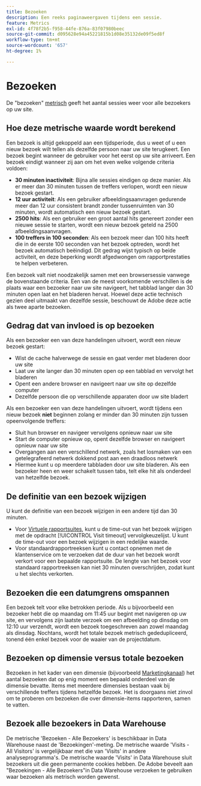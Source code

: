 ```yaml
---
title: Bezoeken
description: Een reeks paginaweergaven tijdens een sessie.
feature: Metrics
exl-id: 4f78f2b5-f958-44fe-876a-83f07980beec
source-git-commit: d095628e94a45221815b1d08e35132de09f5ed8f
workflow-type: tm+mt
source-wordcount: '657'
ht-degree: 1%

---
```


# Bezoeken

De &quot;bezoeken&quot; [metrisch](overview.md) geeft het aantal sessies weer voor alle bezoekers op uw site.

## Hoe deze metrische waarde wordt berekend

Een bezoek is altijd gekoppeld aan een tijdsperiode, dus u weet of u een nieuw bezoek wilt tellen als dezelfde persoon naar uw site terugkeert. Een bezoek begint wanneer de gebruiker voor het eerst op uw site arriveert. Een bezoek eindigt wanneer zij aan om het even welke volgende criteria voldoen:

* **30 minuten inactiviteit**: Bijna alle sessies eindigen op deze manier. Als er meer dan 30 minuten tussen de treffers verlopen, wordt een nieuw bezoek gestart.
* **12 uur activiteit**: Als een gebruiker afbeeldingsaanvragen gedurende meer dan 12 uur consistent brandt zonder tussenruimten van 30 minuten, wordt automatisch een nieuw bezoek gestart.
* **2500 hits**: Als een gebruiker een groot aantal hits genereert zonder een nieuwe sessie te starten, wordt een nieuw bezoek geteld na 2500 afbeeldingsaanvragen.
* **100 treffers in 100 seconden**: Als een bezoek meer dan 100 hits heeft die in de eerste 100 seconden van het bezoek optreden, wordt het bezoek automatisch beëindigd. Dit gedrag wijst typisch op beide activiteit, en deze beperking wordt afgedwongen om rapportprestaties te helpen verbeteren.

Een bezoek valt niet noodzakelijk samen met een browsersessie vanwege de bovenstaande criteria. Een van de meest voorkomende verschillen is de plaats waar een bezoeker naar uw site navigeert, het tabblad langer dan 30 minuten open laat en het bladeren hervat. Hoewel deze actie technisch gezien deel uitmaakt van dezelfde sessie, beschouwt de Adobe deze actie als twee aparte bezoeken.

## Gedrag dat van invloed is op bezoeken

Als een bezoeker een van deze handelingen uitvoert, wordt een nieuw bezoek gestart:

* Wist de cache halverwege de sessie en gaat verder met bladeren door uw site
* Laat uw site langer dan 30 minuten open op een tabblad en vervolgt het bladeren
* Opent een andere browser en navigeert naar uw site op dezelfde computer
* Dezelfde persoon die op verschillende apparaten door uw site bladert

Als een bezoeker een van deze handelingen uitvoert, wordt tijdens een nieuw bezoek **niet** beginnen zolang er minder dan 30 minuten zijn tussen opeenvolgende treffers:

* Sluit hun browser en navigeer vervolgens opnieuw naar uw site
* Start de computer opnieuw op, opent dezelfde browser en navigeert opnieuw naar uw site
* Overgangen aan een verschillend netwerk, zoals het losmaken van een getelegrafeerd netwerk dokkend post aan een draadloos netwerk
* Hiermee kunt u op meerdere tabbladen door uw site bladeren. Als een bezoeker heen en weer schakelt tussen tabs, telt elke hit als onderdeel van hetzelfde bezoek.

## De definitie van een bezoek wijzigen

U kunt de definitie van een bezoek wijzigen in een andere tijd dan 30 minuten.

* Voor [Virtuele rapportsuites](../vrs/vrs-about.md), kunt u de time-out van het bezoek wijzigen met de opdracht [!UICONTROL Visit timeout] vervolgkeuzelijst. U kunt de time-out voor een bezoek wijzigen in een redelijke waarde.
* Voor standaardrapportreeksen kunt u contact opnemen met de klantenservice om te verzoeken dat de duur van het bezoek wordt verkort voor een bepaalde rapportsuite. De lengte van het bezoek voor standaard rapportreeksen kan niet 30 minuten overschrijden, zodat kunt u het slechts verkorten.

## Bezoeken die een datumgrens omspannen

Een bezoek telt voor elke betrokken periode. Als u bijvoorbeeld een bezoeker hebt die op maandag om 11:45 uur begint met navigeren op uw site, en vervolgens zijn laatste verzoek om een afbeelding op dinsdag om 12:10 uur verzendt, wordt een bezoek toegeschreven aan zowel maandag als dinsdag. Nochtans, wordt het totale bezoek metrisch gededupliceerd, tonend één enkel bezoek voor de waaier van de projectdatum.

## Bezoeken op dimensie versus totale bezoeken

Bezoeken in het kader van een dimensie (bijvoorbeeld [Marketingkanaal](../dimensions/marketing-channel.md)) het aantal bezoeken dat op enig moment een bepaald onderdeel van de dimensie bevatte. Items met meerdere dimensies bestaan vaak bij verschillende treffers tijdens hetzelfde bezoek. Het is doorgaans niet zinvol om te proberen om bezoeken die over dimensie-items rapporteren, samen te vatten.

## Bezoek alle bezoekers in Data Warehouse

De metrische &#39;Bezoeken - Alle Bezoekers&#39; is beschikbaar in Data Warehouse naast de &#39;Bezoekingen&#39;-meting. De metrische waarde &#39;Visits - All Visitors&#39; is vergelijkbaar met die van &#39;Visits&#39; in andere analyseprogramma&#39;s. De metrische waarde &#39;Visits&#39; in Data Warehouse sluit bezoekers uit die geen permanente cookies hebben. De Adobe beveelt aan &quot;Bezoekingen - Alle Bezoekers&quot;in Data Warehouse verzoeken te gebruiken waar bezoeken als metrisch worden gewenst.
